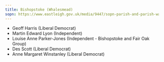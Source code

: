 ```yaml
---
title: Bishopstoke (Whalesmead)
sopn: https://www.eastleigh.gov.uk/media/9447/sopn-parish-and-parish-wards.pdf
---
```


- Geoff Harris (Liberal Democrat)
- Martin Edward Lyon (Independent)
- Louise Anne Parker-Jones (Independent - Bishopstoke and Fair Oak Group)
- Des Scott (Liberal Democrat)
- Anne Margaret Winstanley (Liberal Democrat)
